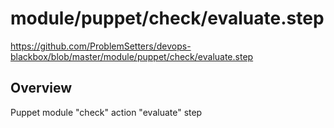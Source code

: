 # module/puppet/check/evaluate.step

https://github.com/ProblemSetters/devops-blackbox/blob/master/module/puppet/check/evaluate.step

## Overview

Puppet module "check" action "evaluate" step



